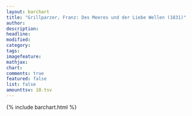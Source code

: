```yaml
---
layout: barchart
title: "Grillparzer, Franz: Des Meeres und der Liebe Wellen (1831)"
author:
description:
headline:
modified:
category:
tags:
imagefeature: 
mathjax: 
chart: 
comments: true
featured: false
list: false
amounttsv: 10.tsv
---
```

{% include barchart.html %}
